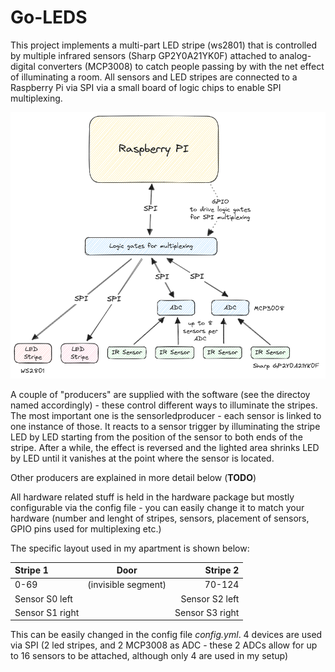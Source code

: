 # Go-LEDS

This project implements a multi-part LED stripe (ws2801) that is
controlled by multiple infrared sensors (Sharp GP2Y0A21YK0F) attached
to analog-digital converters (MCP3008) to catch people passing by with
the net effect of illuminating a room.  All sensors and LED stripes
are connected to a Raspberry Pi via SPI via a small board of logic
chips to enable SPI multiplexing.

![Overview](docs/overview.png)

A couple of "producers" are supplied with the software (see the
directoy named accordingly) - these control different ways to illuminate
the stripes. The most important one is the sensorledproducer - each
sensor is linked to one instance of those. It reacts to a sensor
trigger by illuminating the stripe LED by LED starting from the
position of the sensor to both ends of the stripe. After a while, the
effect is reversed and the lighted area shrinks LED by LED until it
vanishes at the point where the sensor is located.

Other producers are explained in more detail below (**TODO**)

All hardware related stuff is held in the hardware package but mostly
configurable via the config file - you can easily change
it to match your hardware (number and lenght of stripes, sensors, placement of
sensors, GPIO pins used for multiplexing etc.)

The specific layout used in my apartment is shown below:

| Stripe 1        | Door                |        Stripe 2 |
|:----------------|:-------------------:|----------------:|
| 0-69            | (invisible segment) |          70-124 |
| Sensor S0 left  |                     |  Sensor S2 left |
| Sensor S1 right |                     | Sensor S3 right |

This can be easily changed in the config file _config.yml_. 4 devices are used via
SPI (2 led stripes, and 2 MCP3008 as ADC - these 2 ADCs allow for up
to 16 sensors to be attached, although only 4 are used in my setup)

